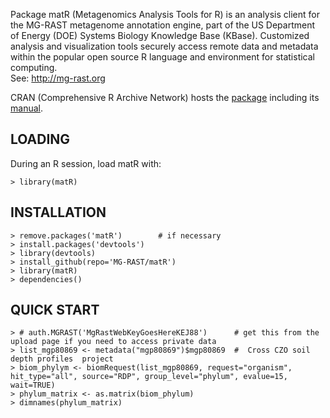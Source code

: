 Package matR (Metagenomics Analysis Tools for R) is an analysis client for the 
MG-RAST metagenome annotation engine, part of the US Department of Energy (DOE)
Systems Biology Knowledge Base (KBase).  Customized analysis and visualization
tools securely access remote data and metadata within the popular open source R 
language and environment for statistical computing.  
See: http://mg-rast.org

CRAN (Comprehensive R Archive Network) hosts 
the [package](http://cran.r-project.org/web/packages/matR/index.html)
including 
its [manual](http://cran.r-project.org/web/packages/matR/matR.pdf).

LOADING
-------
During an R session, load matR with:

	> library(matR)

INSTALLATION
------------
	> remove.packages('matR')        # if necessary
	> install.packages('devtools')
	> library(devtools)
	> install_github(repo='MG-RAST/matR') 
	> library(matR)
	> dependencies()


QUICK START
-------------

    > # auth.MGRAST('MgRastWebKeyGoesHereKEJ88')      # get this from the upload page if you need to access private data
    > list_mgp80869 <- metadata("mgp80869")$mgp80869  #  Cross CZO soil depth profiles  project
    > biom_phylym <- biomRequest(list_mgp80869, request="organism", hit_type="all", source="RDP", group_level="phylum", evalue=15,  wait=TRUE)
    > phylum_matrix <- as.matrix(biom_phylum)
    > dimnames(phylum_matrix)

